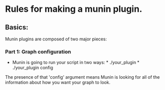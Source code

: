Rules for making a munin plugin.
================================

## Basics:
Munin plugins are composed of two major pieces:
### Part 1: Graph configuration
* Munin is going to run your script in two ways:
      * ./your_plugin
      * ./your_plugin config

The presence of that 'config' argument means Munin is looking for all of the information about how you want your graph to look.
